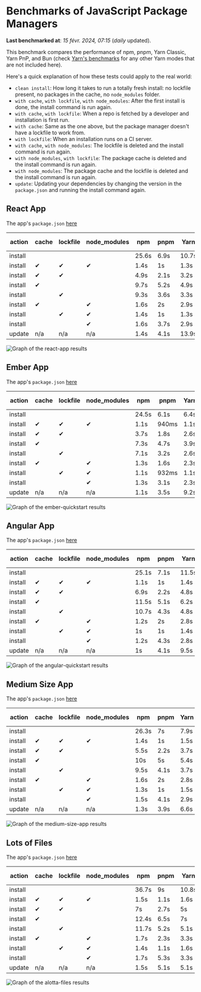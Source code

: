 # Benchmarks of JavaScript Package Managers

**Last benchmarked at**: _15 févr. 2024, 07:15_ (_daily_ updated).

This benchmark compares the performance of npm, pnpm, Yarn Classic, Yarn PnP, and Bun (check [Yarn's benchmarks](https://yarnpkg.com/benchmarks) for any other Yarn modes that are not included here).

Here's a quick explanation of how these tests could apply to the real world:

- `clean install`: How long it takes to run a totally fresh install: no lockfile present, no packages in the cache, no `node_modules` folder.
- `with cache`, `with lockfile`, `with node_modules`: After the first install is done, the install command is run again.
- `with cache`, `with lockfile`: When a repo is fetched by a developer and installation is first run.
- `with cache`: Same as the one above, but the package manager doesn't have a lockfile to work from.
- `with lockfile`: When an installation runs on a CI server.
- `with cache`, `with node_modules`: The lockfile is deleted and the install command is run again.
- `with node_modules`, `with lockfile`: The package cache is deleted and the install command is run again.
- `with node_modules`: The package cache and the lockfile is deleted and the install command is run again.
- `update`: Updating your dependencies by changing the version in the `package.json` and running the install command again.

## React App

The app's `package.json` [here](./fixtures/react-app/package.json)

| action  | cache | lockfile | node_modules| npm | pnpm | Yarn | Yarn PnP | Bun |
| ---     | ---   | ---      | ---         | --- | ---  | ---  | ---      | --- |
| install |       |          |             | 25.6s | 6.9s | 10.7s | 2.9s | 1.6s |
| install | ✔     | ✔        | ✔           | 1.4s | 1s | 1.3s | n/a | 58ms |
| install | ✔     | ✔        |             | 4.9s | 2.1s | 3.2s | 1s | 424ms |
| install | ✔     |          |             | 9.7s | 5.2s | 4.9s | 2.6s | 475ms |
| install |       | ✔        |             | 9.3s | 3.6s | 3.3s | 1s | 419ms |
| install | ✔     |          | ✔           | 1.6s | 2s | 2.9s | n/a | 73ms |
| install |       | ✔        | ✔           | 1.4s | 1s | 1.3s | n/a | 55ms |
| install |       |          | ✔           | 1.6s | 3.7s | 2.9s | n/a | 71ms |
| update  | n/a | n/a | n/a | 1.4s | 4.1s | 13.9s | 3.4s | 55ms |

<img alt="Graph of the react-app results" src="results/img/react-app.svg" />

## Ember App

The app's `package.json` [here](./fixtures/ember-quickstart/package.json)

| action  | cache | lockfile | node_modules| npm | pnpm | Yarn | Yarn PnP | Bun |
| ---     | ---   | ---      | ---         | --- | ---  | ---  | ---      | --- |
| install |       |          |             | 24.5s | 6.1s | 6.4s | 2.5s | 1.1s |
| install | ✔     | ✔        | ✔           | 1.1s | 940ms | 1.1s | n/a | 38ms |
| install | ✔     | ✔        |             | 3.7s | 1.8s | 2.6s | 940ms | 334ms |
| install | ✔     |          |             | 7.3s | 4.7s | 3.9s | 2.1s | 376ms |
| install |       | ✔        |             | 7.1s | 3.2s | 2.6s | 943ms | 331ms |
| install | ✔     |          | ✔           | 1.3s | 1.6s | 2.3s | n/a | 52ms |
| install |       | ✔        | ✔           | 1.1s | 932ms | 1.1s | n/a | 36ms |
| install |       |          | ✔           | 1.3s | 3.1s | 2.3s | n/a | 47ms |
| update  | n/a | n/a | n/a | 1.1s | 3.5s | 9.2s | 3.4s | 37ms |

<img alt="Graph of the ember-quickstart results" src="results/img/ember-quickstart.svg" />

## Angular App

The app's `package.json` [here](./fixtures/angular-quickstart/package.json)

| action  | cache | lockfile | node_modules| npm | pnpm | Yarn | Yarn PnP | Bun |
| ---     | ---   | ---      | ---         | --- | ---  | ---  | ---      | --- |
| install |       |          |             | 25.1s | 7.1s | 11.5s | 3.1s | 1.9s |
| install | ✔     | ✔        | ✔           | 1.1s | 1s | 1.4s | n/a | 35ms |
| install | ✔     | ✔        |             | 6.9s | 2.2s | 4.8s | 1.2s | 777ms |
| install | ✔     |          |             | 11.5s | 5.1s | 6.2s | 2.4s | 753ms |
| install |       | ✔        |             | 10.7s | 4.3s | 4.8s | 1.2s | 721ms |
| install | ✔     |          | ✔           | 1.2s | 2s | 2.8s | n/a | 48ms |
| install |       | ✔        | ✔           | 1s | 1s | 1.4s | n/a | 39ms |
| install |       |          | ✔           | 1.2s | 4.3s | 2.8s | n/a | 48ms |
| update  | n/a | n/a | n/a | 1s | 4.1s | 9.5s | 2.7s | 39ms |

<img alt="Graph of the angular-quickstart results" src="results/img/angular-quickstart.svg" />

## Medium Size App

The app's `package.json` [here](./fixtures/medium-size-app/package.json)

| action  | cache | lockfile | node_modules| npm | pnpm | Yarn | Yarn PnP | Bun |
| ---     | ---   | ---      | ---         | --- | ---  | ---  | ---      | --- |
| install |       |          |             | 26.3s | 7s | 7.9s | 3.2s | 1.1s |
| install | ✔     | ✔        | ✔           | 1.4s | 1s | 1.5s | n/a | 39ms |
| install | ✔     | ✔        |             | 5.5s | 2.2s | 3.7s | 1.2s | 388ms |
| install | ✔     |          |             | 10s | 5s | 5.4s | 2.6s | 399ms |
| install |       | ✔        |             | 9.5s | 4.1s | 3.7s | 1.2s | 380ms |
| install | ✔     |          | ✔           | 1.6s | 2s | 2.8s | n/a | 54ms |
| install |       | ✔        | ✔           | 1.3s | 1s | 1.5s | n/a | 36ms |
| install |       |          | ✔           | 1.5s | 4.1s | 2.9s | n/a | 52ms |
| update  | n/a | n/a | n/a | 1.3s | 3.9s | 6.6s | 2.6s | 48ms |

<img alt="Graph of the medium-size-app results" src="results/img/medium-size-app.svg" />

## Lots of Files

The app's `package.json` [here](./fixtures/alotta-files/package.json)

| action  | cache | lockfile | node_modules| npm | pnpm | Yarn | Yarn PnP | Bun |
| ---     | ---   | ---      | ---         | --- | ---  | ---  | ---      | --- |
| install |       |          |             | 36.7s | 9s | 10.8s | 3.6s | 2.1s |
| install | ✔     | ✔        | ✔           | 1.5s | 1.1s | 1.6s | n/a | 59ms |
| install | ✔     | ✔        |             | 7s | 2.7s | 5s | 1.4s | 674ms |
| install | ✔     |          |             | 12.4s | 6.5s | 7s | 3s | 681ms |
| install |       | ✔        |             | 11.7s | 5.2s | 5.1s | 1.4s | 659ms |
| install | ✔     |          | ✔           | 1.7s | 2.3s | 3.3s | n/a | 82ms |
| install |       | ✔        | ✔           | 1.4s | 1.1s | 1.6s | n/a | 55ms |
| install |       |          | ✔           | 1.7s | 5.3s | 3.3s | n/a | 75ms |
| update  | n/a | n/a | n/a | 1.5s | 5.1s | 5.1s | 3.4s | 101ms |

<img alt="Graph of the alotta-files results" src="results/img/alotta-files.svg" />